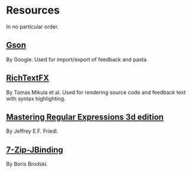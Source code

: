 # Resources

In no particular order.

## [Gson](https://github.com/google/gson)
By Google. Used for import/export of feedback and pasta.

## [RichTextFX](https://github.com/TomasMikula/RichTextFX)
By Tomas Mikula et al. Used for rendering source code and feedback text with syntax highlighting.

## [Mastering Regular Expressions 3d edition](https://www-dawsonera-com.proxy.lib.chalmers.se/abstract/9780596550028)
By Jeffrey E.F. Friedl.

## [7-Zip-JBinding](http://sevenzipjbind.sourceforge.net/)
By Boris Brodski. 

